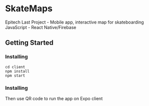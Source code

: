 # SkateMaps
Epitech Last Project - Mobile app, interactive map for skateboarding  
JavaScript - React Native/Firebase

## Getting Started

### Installing

```
cd client
npm install
npm start

```

### Installing

Then use QR code to run the app on Expo client
